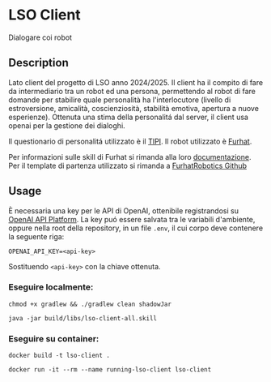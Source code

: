 # LSO Client
Dialogare coi robot

## Description
Lato client del progetto di LSO anno 2024/2025.
Il client ha il compito di fare da intermediario tra un robot ed una persona, permettendo al robot di fare domande per stabilire quale personalità ha l'interlocutore (livello di estroversione, amicalità, coscienziosità, stabilità emotiva, apertura a nuove esperienze).
Ottenuta una stima della personalitá dal server, il client usa openai per la gestione dei dialoghi.

Il questionario di personalitá utilizzato è il [TIPI](https://gosling.psy.utexas.edu/scales-weve-developed/ten-item-personality-measure-tipi/).
Il robot utilizzato è [Furhat](https://docs.furhat.io/).

Per informazioni sulle skill di Furhat si rimanda alla loro [documentazione](https://docs.furhat.io/). 
Per il template di partenza utilizzato si rimanda a  [FurhatRobotics Github](https://github.com/FurhatRobotics/)

## Usage
È necessaria una key per le API di OpenAI, ottenibile registrandosi su [OpenAI API Platform](https://openai.com/api/). 
La key puó essere salvata tra le variabili d'ambiente, oppure nella root della repository, in un file `.env`, il cui corpo deve contenere la seguente riga:

  `OPENAI_API_KEY=<api-key>`
  
Sostituendo `<api-key>` con la chiave ottenuta.

  ### Eseguire localmente:
  `chmod +x gradlew && ./gradlew clean shadowJar`

  `java -jar build/libs/lso-client-all.skill`

  ### Eseguire su container:
  `docker build -t lso-client .`

  `docker run -it --rm --name running-lso-client lso-client`
  
